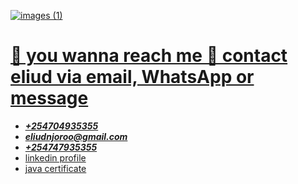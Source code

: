 <a href="https://www.linkedin.com/in/eliud-njoroo-36348526b">![images (1)](https://github.com/user-attachments/assets/6694d350-7a28-4c2b-8f00-dcadf7493274)
<h1>👋 you wanna reach me 🤙 contact eliud via email, WhatsApp or message</h1> <ul><u><i><li><b>+254704935355</b></i></u></li><li> <b><i>eliudnjoroo@gmail.com</i></b></li><li><b><i>+254747935355</i></b></li><li><a href="https://www.linkedin.com/in/eliud-njoroo-36348526b">linkedin profile</li><li><a href="https://www.linkedin.com/posts/eliud-njoroo-36348526b_my-java-certificate-activity-7285923292815781888-8aYa?utm_source=share&utm_medium=member_android">java certificate</li></ul>

